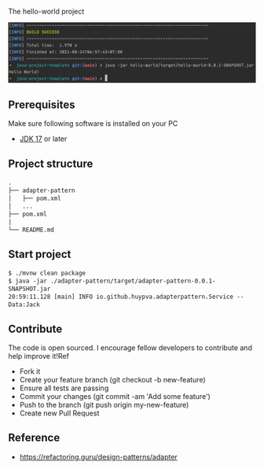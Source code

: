 The hello-world project

<div align="center">
    <img src="./assets/images/hello_world.png"/>
</div>

## Prerequisites
Make sure following software is installed on your PC
- [JDK 17](https://www.oracle.com/java/technologies/downloads/#java17) or later

## Project structure
```
.
├── adapter-pattern
│   ├── pom.xml
│   ...
├── pom.xml
|
└── README.md
```

## Start project
```shell
$ ./mvnw clean package
$ java -jar ./adapter-pattern/target/adapter-pattern-0.0.1-SNAPSHOT.jar
20:59:11.128 [main] INFO io.github.huypva.adapterpattern.Service -- Data:Jack
```

## Contribute
The code is open sourced. I encourage fellow developers to contribute and help improve it!Ref
- Fork it
- Create your feature branch (git checkout -b new-feature)
- Ensure all tests are passing
- Commit your changes (git commit -am 'Add some feature')
- Push to the branch (git push origin my-new-feature)
- Create new Pull Request

## Reference
- https://refactoring.guru/design-patterns/adapter